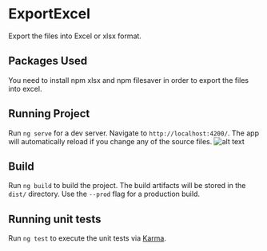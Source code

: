 # ExportExcel

Export the files into Excel or xlsx format. 

## Packages Used

You need to install npm xlsx and npm filesaver in order to export the files into excel.

## Running Project

Run `ng serve` for a dev server. Navigate to `http://localhost:4200/`. The app will automatically reload if you change any of the source files.
![alt text](https://raw.githubusercontent.com/dsmriti/Export_Excel/src/assets/ExportExcel.png)
## Build

Run `ng build` to build the project. The build artifacts will be stored in the `dist/` directory. Use the `--prod` flag for a production build.

## Running unit tests

Run `ng test` to execute the unit tests via [Karma](https://karma-runner.github.io).

